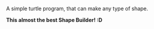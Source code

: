 A simple turtle program, that can make any type of shape. 

**This almost the best Shape Builder! :D**
